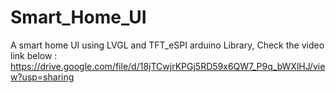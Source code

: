 # Smart_Home_UI

A smart home UI using LVGL and TFT_eSPI arduino Library, Check the video link below : https://drive.google.com/file/d/18jTCwjrKPGj5RD59x6QW7_P9q_bWXlHJ/view?usp=sharing
